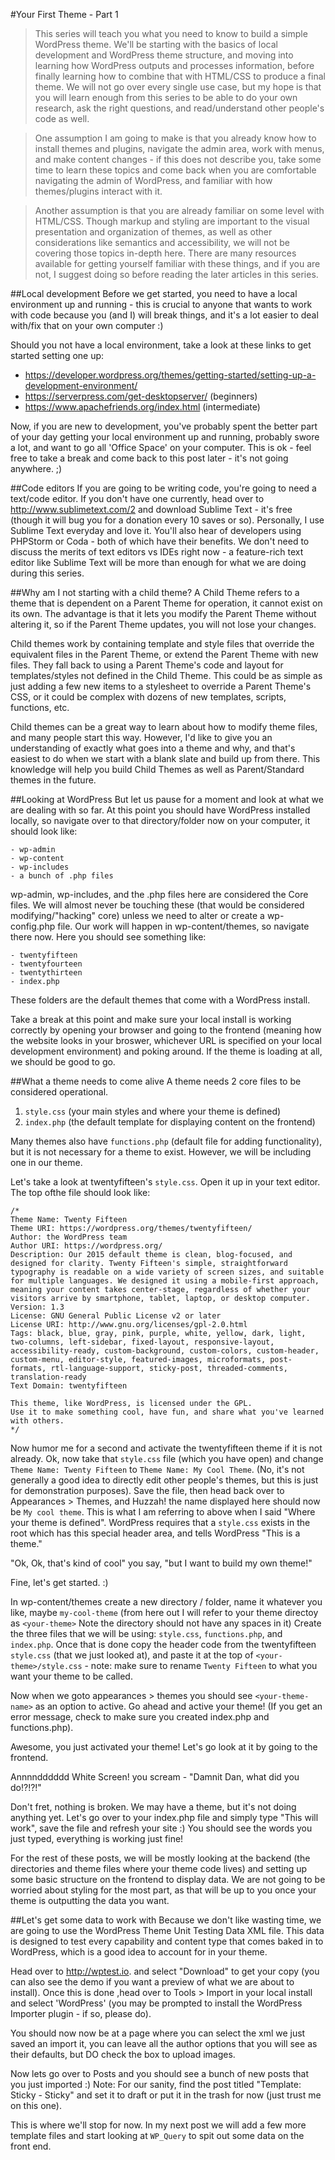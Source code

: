 #Your First Theme - Part 1

>This series will teach you what you need to know to build a simple WordPress theme.  We'll be starting with the basics of local development and WordPress theme structure, and moving into learning how WordPress outputs and processes information, before finally learning how to combine that with HTML/CSS to produce a final theme. We will not go over every single use case, but my hope is that you will learn enough from this series to be able to do your own research, ask the right questions, and read/understand other people's code as well.

>One assumption I am going to make is that you already know how to install themes and plugins, navigate the admin area, work with menus, and make content changes - if this does not describe you, take some time to learn these topics and come back when you are comfortable navigating the admin of WordPress, and familiar with how themes/plugins interact with it.

>Another assumption is that you are already familiar on some level with HTML/CSS. Though markup and styling are important to the visual presentation and organization of themes, as well as other considerations like semantics and accessibility, we will not be covering those topics in-depth here. There are many resources available for getting yourself familiar with these things, and if you are not, I suggest doing so before reading the later articles in this series.

##Local development
Before we get started, you need to have a local environment up and running - this is crucial to anyone that wants to work with code because you (and I) will break things, and it's a lot easier to deal with/fix that on your own computer :)

Should you not have a local environment, take a look at these links to get started setting one up:

- https://developer.wordpress.org/themes/getting-started/setting-up-a-development-environment/
- https://serverpress.com/get-desktopserver/ (beginners)
- https://www.apachefriends.org/index.html (intermediate)

Now, if you are new to development, you've probably spent the better part of your day getting your local environment up and running, probably swore a lot, and want to go all 'Office Space' on your computer.  This is ok - feel free to take a break and come back to this post later - it's not going anywhere. ;)

##Code editors
If you are going to be writing code, you're going to need a text/code editor.  If you don't have one currently, head over to http://www.sublimetext.com/2 and download Sublime Text - it's free (though it will bug you for a donation every 10 saves or so).  Personally, I use Sublime Text everyday and love it. You'll also hear of developers using PHPStorm or Coda - both of which have their benefits. We don't need to discuss the merits of text editors vs IDEs right now - a feature-rich text editor like Sublime Text will be more than enough for what we are doing during this series.

##Why am I not starting with a child theme?
A Child Theme refers to a theme that is dependent on a Parent Theme for operation, it cannot exist on its own. The advantage is that it lets you modify the Parent Theme without altering it, so if the Parent Theme updates, you will not lose your changes.

Child themes work by containing template and style files that override the equivalent files in the Parent Theme, or extend the Parent Theme with new files.  They fall back to using a Parent Theme's code and layout for templates/styles not defined in the Child Theme.  This could be as simple as just adding a few new items to a stylesheet to override a Parent Theme's CSS, or it could be complex with dozens of new templates, scripts, functions, etc. 

Child themes can be a great way to learn about how to modify theme files, and many people start this way.  However, I'd like to give you an understanding of exactly what goes into a theme and why, and that's easiest to do when we start with a blank slate and build up from there.  This knowledge will help you build Child Themes as well as Parent/Standard themes in the future.

##Looking at WordPress
But let us pause for a moment and look at what we are dealing with so far.  At this point you should have WordPress installed locally, so navigate over to that directory/folder now on your computer, it should look like:

```
- wp-admin
- wp-content
- wp-includes
- a bunch of .php files
```

<screen shot here>

wp-admin, wp-includes, and the .php files here are considered the Core files.  We will almost never be touching these (that would be considered modifying/"hacking" core) unless we need to alter or create a wp-config.php file.  Our work will happen in wp-content/themes, so navigate there now.  Here you should see something like:

```
- twentyfifteen
- twentyfourteen
- twentythirteen
- index.php
```

These folders are the default themes that come with a WordPress install.

Take a break at this point and make sure your local install is working correctly by opening your browser and going to the frontend (meaning how the website looks in your broswer, whichever URL is specified on your local development environment) and poking around.  If the theme is loading at all, we should be good to go.

##What a theme needs to come alive
A theme needs 2 core files to be considered operational.

1. `style.css` (your main styles and where your theme is defined)
2. `index.php` (the default template for displaying content on the frontend)

Many themes also have `functions.php` (default file for adding functionality), but it is not necessary for a theme to exist. However, we will be including one in our theme.

Let's take a look at twentyfifteen's `style.css`. Open it up in your text editor. The top ofthe file should look like:

```
/*
Theme Name: Twenty Fifteen
Theme URI: https://wordpress.org/themes/twentyfifteen/
Author: the WordPress team
Author URI: https://wordpress.org/
Description: Our 2015 default theme is clean, blog-focused, and designed for clarity. Twenty Fifteen's simple, straightforward typography is readable on a wide variety of screen sizes, and suitable for multiple languages. We designed it using a mobile-first approach, meaning your content takes center-stage, regardless of whether your visitors arrive by smartphone, tablet, laptop, or desktop computer.
Version: 1.3
License: GNU General Public License v2 or later
License URI: http://www.gnu.org/licenses/gpl-2.0.html
Tags: black, blue, gray, pink, purple, white, yellow, dark, light, two-columns, left-sidebar, fixed-layout, responsive-layout, accessibility-ready, custom-background, custom-colors, custom-header, custom-menu, editor-style, featured-images, microformats, post-formats, rtl-language-support, sticky-post, threaded-comments, translation-ready
Text Domain: twentyfifteen

This theme, like WordPress, is licensed under the GPL.
Use it to make something cool, have fun, and share what you've learned with others.
*/
```

Now humor me for a second and activate the twentyfifteen theme if it is not already. Ok, now take that `style.css` file (which you have open) and change `Theme Name: Twenty Fifteen` to `Theme Name: My Cool Theme`. (No, it's not generally a good idea to directly edit other people's themes, but this is just for demonstration purposes). Save the file, then head back over to Appearances > Themes, and Huzzah! the name displayed here should now be `My cool theme`. This is what I am referring to above when I said "Where your theme is defined". WordPress requires that a `style.css` exists in the root which has this special header area, and tells WordPress "This is a theme."

"Ok, Ok, that's kind of cool" you say, "but I want to build my own theme!"

Fine, let's get started. :)

In wp-content/themes create a new directory / folder, name it whatever you like, maybe `my-cool-theme` (from here out I will refer to your theme directoy as `<your-theme>` Note the directory should not have any spaces in it) Create the three files that we will be using: `style.css`, `functions.php`, and `index.php`.  Once that is done copy the header code from the twentyfifteen `style.css` (that we just looked at), and paste it at the top of `<your-theme>/style.css` - note: make sure to rename `Twenty Fifteen` to what you want your theme to be called.

Now when we goto appearances > themes you should see `<your-theme-name>` as an option to active.  Go ahead and active your theme! (If you get an error message, check to make sure you created index.php and functions.php).

Awesome, you just activated your theme! Let's go look at it by going to the frontend.

Annnndddddd White Screen! you scream - "Damnit Dan, what did you do!?!?!"

Don't fret, nothing is broken. We may have a theme, but it's not doing anything yet. Let's go over to your index.php file and simply type "This will work", save the file and refresh your site :) You should see the words you just typed, everything is working just fine!

For the rest of these posts, we will be mostly looking at the backend (the directories and theme files where your theme code lives) and setting up some basic structure on the frontend to display data.  We are not going to be worried about styling for the most part, as that will be up to you once your theme is outputting the data you want.

##Let's get some data to work with
Because we don't like wasting time, we are going to use the WordPress Theme Unit Testing Data XML file.  This data is designed to test every capability and content type that comes baked in to WordPress, which is a good idea to account for in your theme.

Head over to http://wptest.io. and select "Download" to get your copy (you can also see the demo if you want a preview of what we are about to install). Once this is done ,head over to Tools > Import in your local install and select 'WordPress' (you may be prompted to install the WordPress Importer plugin - if so, please do).

You should now now be at a page where you can select the xml we just saved an import it, you can leave all the author options that you will see as their defaults, but DO check the box to upload images.

Now lets go over to Posts and you should see a bunch of new posts that you just imported :) Note: For our sanity, find the post titled "Template: Sticky - Sticky" and set it to draft or put it in the trash for now (just trust me on this one).

This is where we'll stop for now.  In my next post we will add a few more template files and start looking at `WP_Query` to spit out some data on the front end.